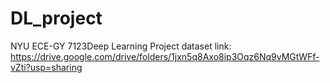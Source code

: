 # DL_project
NYU ECE-GY 7123Deep Learning Project
dataset link: https://drive.google.com/drive/folders/1jxn5q8Axo8ip3Oqz6Nq9vMGtWFf-vZti?usp=sharing
